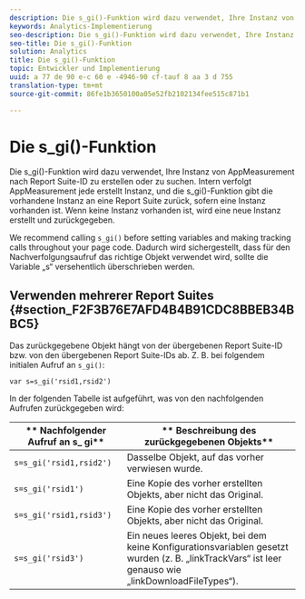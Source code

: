 ```yaml
---
description: Die s_gi()-Funktion wird dazu verwendet, Ihre Instanz von AppMeasurement nach Report Suite-ID zu erstellen oder zu suchen. Intern verfolgt AppMeasurement jede erstellt Instanz, und die s_gi()-Funktion gibt die vorhandene Instanz an eine Report Suite zurück, sofern eine Instanz vorhanden ist. Wenn keine Instanz vorhanden ist, wird eine neue Instanz erstellt und zurückgegeben.
keywords: Analytics-Implementierung
seo-description: Die s_gi()-Funktion wird dazu verwendet, Ihre Instanz von AppMeasurement nach Report Suite-ID zu erstellen oder zu suchen. Intern verfolgt AppMeasurement jede erstellt Instanz, und die s_gi()-Funktion gibt die vorhandene Instanz an eine Report Suite zurück, sofern eine Instanz vorhanden ist. Wenn keine Instanz vorhanden ist, wird eine neue Instanz erstellt und zurückgegeben.
seo-title: Die s_gi()-Funktion
solution: Analytics
title: Die s_gi()-Funktion
topic: Entwickler und Implementierung
uuid: a 77 de 90 e-c 60 e -4946-90 cf-tauf 8 aa 3 d 755
translation-type: tm+mt
source-git-commit: 86fe1b3650100a05e52fb2102134fee515c871b1

---
```



# Die s_gi()-Funktion

Die s_gi()-Funktion wird dazu verwendet, Ihre Instanz von AppMeasurement nach Report Suite-ID zu erstellen oder zu suchen. Intern verfolgt AppMeasurement jede erstellt Instanz, und die s_gi()-Funktion gibt die vorhandene Instanz an eine Report Suite zurück, sofern eine Instanz vorhanden ist. Wenn keine Instanz vorhanden ist, wird eine neue Instanz erstellt und zurückgegeben.

We recommend calling `s_gi()` before setting variables and making tracking calls throughout your page code. Dadurch wird sichergestellt, dass für den Nachverfolgungsaufruf das richtige Objekt verwendet wird, sollte die Variable „s“ versehentlich überschrieben werden.

## Verwenden mehrerer Report Suites {#section_F2F3B76E7AFD4B4B91CDC8BBEB34BBC5}

Das zurückgegebene Objekt hängt von der übergebenen Report Suite-ID bzw. von den übergebenen Report Suite-IDs ab. Z. B. bei folgendem initialen Aufruf an `s_gi()`:

```
var s=s_gi('rsid1,rsid2')
```

In der folgenden Tabelle ist aufgeführt, was von den nachfolgenden Aufrufen zurückgegeben wird:

| ** Nachfolgender Aufruf an s_ gi** | ** Beschreibung des zurückgegebenen Objekts** |
|---|---|
| `s=s_gi('rsid1,rsid2')` | Dasselbe Objekt, auf das vorher verwiesen wurde. |
| `s=s_gi('rsid1')` | Eine Kopie des vorher erstellten Objekts, aber nicht das Original. |
| `s=s_gi('rsid1,rsid3')` | Eine Kopie des vorher erstellten Objekts, aber nicht das Original. |
| `s=s_gi('rsid3')` | Ein neues leeres Objekt, bei dem keine Konfigurationsvariablen gesetzt wurden (z. B. „linkTrackVars“ ist leer genauso wie „linkDownloadFileTypes“). |

